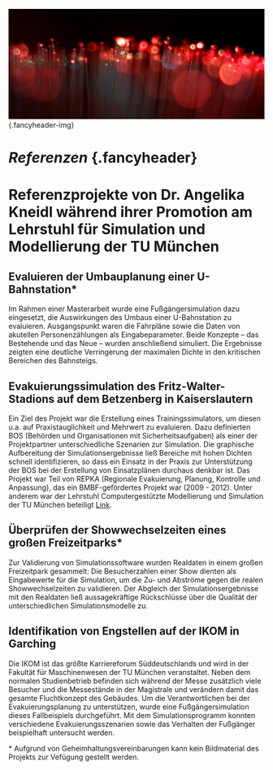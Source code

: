 ![](/img/accurate-bild-start.jpg) {.fancyheader-img}
# *Referenzen* {.fancyheader}

# Referenzprojekte von Dr. Angelika Kneidl während ihrer Promotion am Lehrstuhl für Simulation und Modellierung der TU München

## Evaluieren der Umbauplanung einer U-Bahnstation*
Im Rahmen einer Masterarbeit wurde eine Fußgängersimulation dazu eingesetzt,  die Auswirkungen des Umbaus einer U-Bahnstation zu evaluieren.
Ausgangspunkt waren die Fahrpläne sowie die Daten von akutellen Personenzählungen als Eingabeparameter. 
Beide Konzepte – das Bestehende und das Neue – wurden anschließend simuliert. 
Die Ergebnisse zeigten  eine deutliche Verringerung der maximalen Dichte in den kritischen Bereichen des Bahnsteigs.

## Evakuierungssimulation des Fritz-Walter-Stadions auf dem Betzenberg in Kaiserslautern
Ein Ziel des Projekt war die Erstellung eines Trainingssimulators, um diesen u.a. auf Praxistauglichkeit und Mehrwert zu evaluieren.
Dazu definierten BOS (Behörden und Organisationen mit Sicherheitsaufgaben) als einer der Projektpartner unterschiedliche Szenarien zur Simulation.
Die graphische Aufbereitung der Simulationsergebnisse ließ Bereiche mit hohen Dichten schnell identifizieren, so dass ein Einsatz in der Praxis zur Unterstützung der BOS bei der Erstellung von Einsatzplänen durchaus denkbar ist.
Das Projekt war Teil von REPKA (Regionale Evakuierung, Planung, Kontrolle und Anpassung), das ein BMBF-gefördertes Projekt war (2009 - 2012).
Unter anderem war der Lehrstuhl Computergestützte Modellierung und Simulation der TU München beteiligt [Link](http://www.repka-evakuierung.de/index.php?Site=Partner#repka-tum).

## Überprüfen der Showwechselzeiten eines großen Freizeitparks*
Zur Validierung von Simulationssoftware wurden Realdaten in einem großen Freizeitpark gesammelt: 
Die Besucherzahlen einer Show dienten als Eingabewerte für die Simulation, um die Zu- und Abströme gegen die realen Showwechselzeiten zu validieren. 
Der Abgleich der Simulationsergebnisse mit den Realdaten ließ aussagekräftige Rückschlüsse über die Qualität der unterschiedlichen Simulationsmodelle zu.

## Identifikation von Engstellen auf der IKOM in Garching
Die IKOM ist das größte Karriereforum Süddeutschlands und wird in der Fakultät für Maschinenwesen der TU München veranstaltet.
Neben dem normalen Studienbetrieb befinden sich während der Messe zusätzlich viele Besucher und die Messestände in der Magistrale und verändern damit das gesamte Fluchtkonzept des Gebäudes.
Um die Verantwortlichen bei der Evakuierungsplanung zu unterstützen, wurde eine Fußgängersimulation dieses Fallbeispiels durchgeführt.
Mit dem Simulationsprogramm konnten verschiedene Evakuierungsszenarien sowie das Verhalten der Fußgänger beispielhaft untersucht werden.

\* Aufgrund von Geheimhaltungsvereinbarungen kann kein Bildmaterial des Projekts zur Vefügung gestellt werden.
